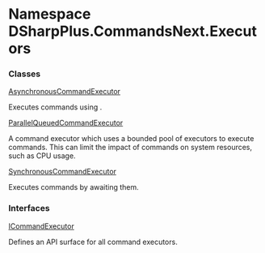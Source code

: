 # Namespace DSharpPlus.CommandsNext.Executors

### Classes

[AsynchronousCommandExecutor](DSharpPlus.CommandsNext.Executors.AsynchronousCommandExecutor.md)

Executes commands using <xref href="System.Threading.Tasks.Task.Run(System.Func%7bSystem.Threading.Tasks.Task%7d)" data-throw-if-not-resolved="false"></xref>.

[ParallelQueuedCommandExecutor](DSharpPlus.CommandsNext.Executors.ParallelQueuedCommandExecutor.md)

A command executor which uses a bounded pool of executors to execute commands. This can limit the impact of
commands on system resources, such as CPU usage.

[SynchronousCommandExecutor](DSharpPlus.CommandsNext.Executors.SynchronousCommandExecutor.md)

Executes commands by awaiting them.

### Interfaces

[ICommandExecutor](DSharpPlus.CommandsNext.Executors.ICommandExecutor.md)

Defines an API surface for all command executors.

